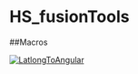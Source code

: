 # HS_fusionTools
 
##Macros 

[![LatlongToAngular](http://img.youtube.com/vi/bAXimme33Mk/0.jpg)](https://www.youtube.com/watch?v=bAXimme33Mk)
